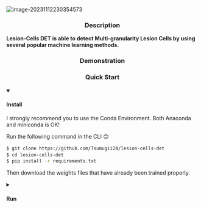 ![image-20231112230354573](https://cdn.jsdelivr.net/gh/Tsumugii24/Typora-images@main/images/2023%2F11%2F12%2F2ce6ad153e2e862d5017864fc5087e59-image-20231112230354573-56a688.png)

</div>

### <div align="center">Description</div>

**Lesion-Cells DET is able to detect Multi-granularity Lesion Cells by using several popular machine learning methods.**

</div>

### <div align="center">Demonstration</div>



</div>

### <div align="center">Quick Start</div>

<details open>
    <summary><h4>Install</h4></summary>

I strongly recommend you to use the Conda Environment. Both Anaconda and miniconda is OK!

Run the following command in the CLI 😊

```bash
$ git clone https://github.com/Tsumugii24/lesion-cells-det
$ cd lesion-cells-det
$ pip install -r requirements.txt
```

Then download the weights files that have already been trained properly.

</details>



<details>
	<summary><h4>Run</h4></summary>



<details>
	<summary><h4>Datasets</h4></summary>



<details>
	<summary><h4>Training</h4></summary>

Example models of the project are trained on different methods, ranging from Convolutional Neutral Network to Vision Transformer.

| Model Name   |          Training Device           |                  Open Source                   | Average AP |
| ------------ | :--------------------------------: | :--------------------------------------------: | :--------: |
| yolov5_based | NVIDIA GeForce RTX 4090, 24563.5MB |   https://github.com/ultralytics/yolov5.git    |   0.761    |
| yolov8_based | NVIDIA GeForce RTX 4090, 24563.5MB | https://github.com/ultralytics/ultralytics.git |   0.810    |
| vit_based    | NVIDIA GeForce RTX 4090, 24563.5MB |      https://github.com/hustvl/YOLOS.git       |   0.834    |
| detr_based   | NVIDIA GeForce RTX 4090, 24563.5MB |    https://github.com/lyuwenyu/RT-DETR.git     |   0.859    |

Here is some the training results

![7dc7be0a3b11b0e248eaa4f7dea04013-image-20231112163636267-4d13c7.png](https://github.com/Tsumugii24/Typora-images/blob/main/images/2023/11/12/7dc7be0a3b11b0e248eaa4f7dea04013-image-20231112163636267-4d13c7.png?raw=true)



![image-20231112181735806](https://cdn.jsdelivr.net/gh/Tsumugii24/Typora-images@main/images/2023%2F11%2F12%2F5557c5be766788a439b018a1bef97bae-image-20231112181735806-aa3457.png)





<details>
	<summary><h4>Train custom models</h4></summary>



<details>
	<summary><h3>ToDo</h3></summary>

- [ ] train more accurate model for detection

- [ ] add professor Lio's brief introduction
- [ ] add a gif demonstration in the Demostration Section
- [ ] change the large .pt model with google derive link
- [ ] add the dataset's google drive link, so that everyone can train their own custom models



<details>
	<summary><h3>References</h3></summary>

Jocher, G., Chaurasia, A., & Qiu, J. (2023). YOLO by Ultralytics (Version 8.0.0) [Computer software]. https://github.com/ultralytics/ultralytics

[Home - Ultralytics YOLOv8 Docs](https://docs.ultralytics.com/)

Jocher, G. (2020). YOLOv5 by Ultralytics (Version 7.0) [Computer software]. https://doi.org/10.5281/zenodo.3908559



[GitHub - hustvl/YOLOS: [NeurIPS 2021\] You Only Look at One Sequence](https://github.com/hustvl/YOLOS)

[GitHub - ViTAE-Transformer/ViTDet: Unofficial implementation for [ECCV'22\] "Exploring Plain Vision Transformer Backbones for Object Detection"](https://github.com/ViTAE-Transformer/ViTDet)

Touvron, H., Cord, M., Douze, M., Massa, F., Sablayrolles, A., & J'egou, H. (2020). Training data-efficient image transformers & distillation through attention. *International Conference on Machine Learning*.

Fang, Y., Liao, B., Wang, X., Fang, J., Qi, J., Wu, R., Niu, J., & Liu, W. (2021). You Only Look at One Sequence: Rethinking Transformer in Vision through Object Detection. *Neural Information Processing Systems*.

[YOLOS (huggingface.co)](https://huggingface.co/docs/transformers/main/en/model_doc/yolos)



Lv, W., Xu, S., Zhao, Y., Wang, G., Wei, J., Cui, C., Du, Y., Dang, Q., & Liu, Y. (2023). DETRs Beat YOLOs on Real-time Object Detection. *ArXiv, abs/2304.08069*.

[GitHub - facebookresearch/detr: End-to-End Object Detection with Transformers](https://github.com/facebookresearch/detr)

[PaddleDetection/configs/rtdetr at develop · PaddlePaddle/PaddleDetection · GitHub](https://github.com/PaddlePaddle/PaddleDetection/tree/develop/configs/rtdetr)

[GitHub - lyuwenyu/RT-DETR: Official RT-DETR (RTDETR paddle pytorch), Real-Time DEtection TRansformer, DETRs Beat YOLOs on Real-time Object Detection. 🔥 🔥 🔥](https://github.com/lyuwenyu/RT-DETR)



J. Hu, L. Shen and G. Sun, "Squeeze-and-Excitation Networks," 2018 IEEE/CVF Conference on  Computer Vision and Pattern Recognition, Salt Lake City, UT, USA, 2018, pp. 7132-7141, doi:  10.1109/CVPR.2018.00745.

Carion, N., Massa, F., Synnaeve, G., Usunier, N., Kirillov, A., & Zagoruyko, S. (2020). End-to-End  Object Detection with Transformers. ArXiv, abs/2005.12872.

Beal, J., Kim, E., Tzeng, E., Park, D., Zhai, A., & Kislyuk, D. (2020). Toward Transformer-Based  Object Detection. ArXiv, abs/2012.09958.

Liu, Z., Lin, Y., Cao, Y., Hu, H., Wei, Y., Zhang, Z., Lin, S., & Guo, B. (2021). Swin Transformer:  Hierarchical Vision Transformer using Shifted Windows. 2021 IEEE/CVF International Conference  on Computer Vision (ICCV), 9992-10002.

Zong, Z., Song, G., & Liu, Y. (2022). DETRs with Collaborative Hybrid Assignments  Training. ArXiv, abs/2211.12860.